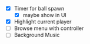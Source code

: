 - [x] Timer for ball spawn
	- [x] maybe show in UI
- [x] Highlight current player
- [ ] Browse menu with controller
- [ ] Background Music
